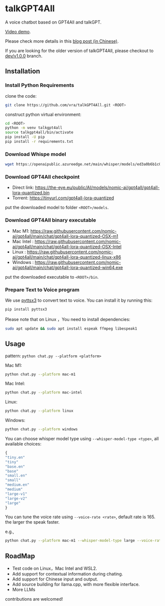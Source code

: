 # talkGPT4All
A voice chatbot based on GPT4All and talkGPT.

[Video demo](https://www.zhihu.com/zvideo/1625779747656515584).

Please check more details in this [blog post (in Chinese)](https://zhuanlan.zhihu.com/p/618826760).

If you are looking for the older version of talkGPT4All, please checkout to [dev/v1.0.0](https://github.com/vra/talkGPT4All/tree/dev/v1.0.0) branch.

## Installation
### Install Python Requirements
clone the code:
```bash
git clone https://github.com/vra/talkGPT4All.git <ROOT>
```

construct python virtual environment:
```bash
cd <ROOT>
python -m venv talkgpt4all
source talkgpt4all/bin/activate
pip install -U pip
pip install -r requirements.txt
```

### Download Whispe model
```bash
wget https://openaipublic.azureedge.net/main/whisper/models/ed3a0b6b1c0edf879ad9b11b1af5a0e6ab5db9205f891f668f8b0e6c6326e34e/base.pt -o $HOME/.cache/whisper/base.pt
```

### Download GPT4All checkpoint
+ Direct link: <https://the-eye.eu/public/AI/models/nomic-ai/gpt4all/gpt4all-lora-quantized.bin>
+ Torrent: <https://tinyurl.com/gpt4all-lora-quantized>

put the downloaded model to folder `<ROOT>/models`.


### Download GPT4All binary executable

+ Mac M1: <https://raw.githubusercontent.com/nomic-ai/gpt4all/main/chat/gpt4all-lora-quantized-OSX-m1>
+ Mac Intel : <https://raw.githubusercontent.com/nomic-ai/gpt4all/main/chat/gpt4all-lora-quantized-OSX-Intel>
+ Linux : <https://raw.githubusercontent.com/nomic-ai/gpt4all/main/chat/gpt4all-lora-quantized-linux-x86>
+ Windows : <https://raw.githubusercontent.com/nomic-ai/gpt4all/main/chat/gpt4all-lora-quantized-win64.exe>

put the downloaded executable to `<ROOT>/bin`.

### Prepare Text to Voice program
We use [pyttsx3](https://github.com/nateshmbhat/pyttsx3) to convert text to voice. You can install it by running this:
```bash
pip install pyttsx3
```
Please note that on Linux ，You need to install dependencies:
```bash
sudo apt update && sudo apt install espeak ffmpeg libespeak1
```

## Usage
pattern: `python chat.py --platform <platform>`

Mac M1:
```bash
python chat.py --platform mac-m1
```

Mac Intel:
```bash
python chat.py --platform mac-intel
```

Linux:
```bash
python chat.py --platform linux
```

Windows:
```bash
python chat.py --platform windows
```

You can choose whisper model type using `--whisper-model-type <type>`, all available choices:
```python
{
"tiny.en"
"tiny"
"base.en"
"base"
"small.en"
"small"
"medium.en"
"medium"
"large-v1"
"large-v2"
"large"
}
```

You can tune the voice rate using `--voice-rate <rate>`, default rate is 165. the larger the speak faster.

e.g.,
```bash
python chat.py --platform mac-m1 --whisper-model-type large --voice-rate 150
```

## RoadMap
+ Test code on Linux，Mac Intel and WSL2.
+ Add support for contextual information during chating.
+ Add support for Chinese input and output.
+ Add source building for llama.cpp, with more flexible interface.
+ More LLMs

contributions are welcomed!

